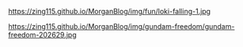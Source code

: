 
https://zing115.github.io/MorganBlog/img/fun/loki-falling-1.jpg

https://zing115.github.io/MorganBlog/img/gundam-freedom/gundam-freedom-202629.jpg
